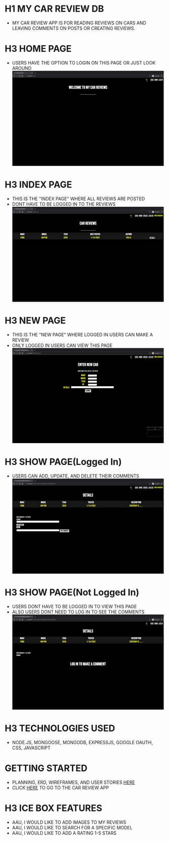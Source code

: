 # H1 MY CAR REVIEW DB
- MY CAR REVIEW APP IS FOR READING REVIEWS ON CARS AND LEAVING COMMENTS ON POSTS OR CREATING REVIEWS.

# H3 HOME PAGE
- USERS HAVE THE OPTION TO LOGIN ON THIS PAGE OR JUST LOOK AROUND
![HOMEPAGE](/images/home.png)

# H3 INDEX PAGE
- THIS IS THE "INDEX PAGE" WHERE ALL REVIEWS ARE POSTED
- DONT HAVE TO BE LOGGED IN TO THE REVIEWS
![INDEXPAGE](/images/index.png)

# H3 NEW PAGE
- THIS IS THE "NEW PAGE" WHERE LOGGED IN USERS CAN MAKE A REVIEW 
- ONLY LOGGED IN USERS CAN VIEW THIS PAGE
![NEWPAGE](/images/new.png)

# H3 SHOW PAGE(Logged In)
- USERS CAN ADD, UPDATE, AND DELETE THEIR COMMENTS
![SHOWPAGE](/images/show.png)

# H3 SHOW PAGE(Not Logged In)
- USERS DONT HAVE TO BE LOGGED IN TO VIEW THIS PAGE
- ALSO USERS DONT NEED TO LOG IN TO SEE THE COMMENTS
![SHOWPAGE2](/images/show2.png)

# H3 TECHNOLOGIES USED
- NODE.JS, MONGOOSE, MONGODB, EXPRESSJS, GOOGLE OAUTH, CSS, JAVASCRIPT

# GETTING STARTED
- PLANNING, ERD, WIREFRAMES, AND USER STORIES [HERE](https://trello.com/b/qwYnOeqU/project-dos)
- CLICK [HERE](https://car-fkn-reviews.herokuapp.com/) TO GO TO THE CAR REVIEW APP

# H3 ICE BOX FEATURES
- AAU, I WOULD LIKE TO ADD IMAGES TO MY REVIEWS
- AAU, I WOULD LIKE TO SEARCH FOR A SPECIFIC MODEL
- AAU, I WOULD LIKE TO ADD A RATING 1-5 STARS
